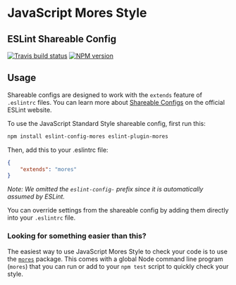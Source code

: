 # JavaScript Mores Style
## ESLint Shareable Config

[![Travis build status](http://img.shields.io/travis/gajus/eslint-config-mores/master.svg?style=flat-square)](https://travis-ci.org/gajus/eslint-config-mores)
[![NPM version](http://img.shields.io/npm/v/eslint-config-mores.svg?style=flat-square)](https://www.npmjs.org/package/eslint-config-mores)

## Usage

Shareable configs are designed to work with the `extends` feature of `.eslintrc` files. You can learn more about [Shareable Configs](http://eslint.org/docs/developer-guide/shareable-configs) on the official ESLint website.

To use the JavaScript Standard Style shareable config, first run this:

```bash
npm install eslint-config-mores eslint-plugin-mores
```

Then, add this to your .eslintrc file:

```json
{
    "extends": "mores"
}
```

*Note: We omitted the `eslint-config-` prefix since it is automatically assumed by ESLint.*

You can override settings from the shareable config by adding them directly into your `.eslintrc` file.

### Looking for something easier than this?

The easiest way to use JavaScript Mores Style to check your code is to use the [`mores`](https://github.com/gajus/mores) package. This comes with a global Node command line program (`mores`) that you can run or add to your `npm test` script to quickly check your style.
